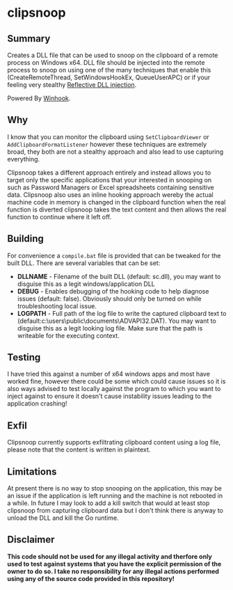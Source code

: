 # clipsnoop

## Summary

Creates a DLL file that can be used to snoop on the clipboard of a remote process on Windows x64. DLL file should be injected into the remote process to snoop on using one of the many techniques that enable this (CreateRemoteThread, SetWindowsHookEx, QueueUserAPC) or if your feeling very stealthy [Reflective DLL injection](https://github.com/monoxgas/sRDI).

Powered By [Winhook](https://github.com/stavinski/winhook).

## Why

I know that you can monitor the clipboard using `SetClipboardViewer` or `AddClipboardFormatListener` however these techniques are extremely broad, they both are not a stealthy approach and also lead to use capturing everything.

Clipsnoop takes a different approach entirely and instead allows you to target only the specific applications that your interested in snooping on such as Password Managers or Excel spreadsheets containing sensitive data. Clipsnoop also uses an inline hooking approach wereby the actual machine code in memory is changed in the clipboard function when the real function is diverted clipsnoop takes the text content and then allows the real function to continue where it left off. 

## Building

For convenience a `compile.bat` file is provided that can be tweaked for the built DLL. There are several variables that can be set:

* **DLLNAME** - Filename of the built DLL (default: sc.dll), you may want to disguise this as a legit windows/application DLL
* **DEBUG** - Enables debugging of the hooking code to help diagnose issues (default: false). Obviously should only be turned on while troubleshooting local issue.
* **LOGPATH** - Full path of the log file to write the captured clipboard text to (default:c:\\users\\public\\documents\\ADVAPI32.DAT). You may want to disguise this as a legit looking log file. Make sure that the path is writeable for the executing context.

## Testing

I have tried this against a number of x64 windows apps and most have worked fine, however there could be some which could cause issues so it is also ways advised to test locally against the program to which you want to inject against to ensure it doesn't cause instability issues leading to the application crashing!

## Exfil

Clipsnoop currently supports exfiltrating clipboard content using a log file, please note that the content is written in plaintext.

## Limitations

At present there is no way to stop snooping on the application, this may be an issue if the application is left running and the machine is not rebooted in a while. In future I may look to add a kill switch that would at least stop clipsnoop from capturing clipboard data but I don't think there is anyway to unload the DLL and kill the Go runtime.

## Disclaimer

**This code should not be used for any illegal activity and therfore only used to test against systems that you have the explicit permission of the owner to do so. I take no responsibility for any illegal actions performed using any of the source code provided in this repository!**